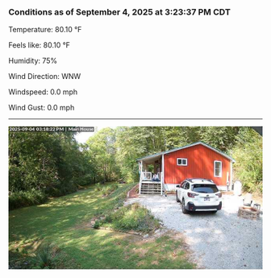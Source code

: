 ### Conditions as of September 4, 2025 at 3:23:37 PM CDT 

Temperature: 80.10 &deg;F

Feels like: 80.10 &deg;F

Humidity: 75%

Wind Direction: WNW

Windspeed: 0.0 mph

Wind Gust: 0.0 mph

---

<img src="./images/latest.jpeg"/>

